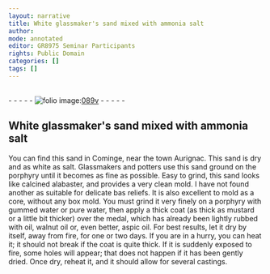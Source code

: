 ```yaml
---
layout: narrative
title: White glassmaker's sand mixed with ammonia salt
author:
mode: annotated
editor: GR8975 Seminar Participants
rights: Public Domain
categories: []
tags: []
---
```


 <br/>- - - - - <a href="http://gallica.bnf.fr/ark:/12148/btv1b10500001g/f184.image"><img src="../assets/photo-icon.png" alt="folio image: " style="display:inline-block; margin-bottom:-3px;"/>089v</a> - - - - - <br/> 
## White glassmaker's sand mixed with ammonia salt

 
 You can find this sand in Cominge, near the town Aurignac. This sand is dry and as white as salt. Glassmakers and potters use this sand ground on the porphyry until it becomes as fine as possible. Easy to grind, this sand looks like calcined alabaster, and provides a very clean mold. I have not found another as suitable for delicate bas reliefs. It is also excellent to mold as a core, without any box mold. You must grind it very finely on a porphyry with gummed water or pure water, then apply a thick coat (as thick as mustard or a little bit thicker) over the medal, which has already been lightly rubbed with oil, walnut oil or, even better, aspic oil. For best results, let it dry by itself, away from fire, for one or two days. If you are in a hurry, you can heat it; it should not break if the coat is quite thick. If it is suddenly exposed to fire, some holes will appear; that does not happen if it has been gently dried. Once dry, reheat it, and it should allow for several castings. 
 